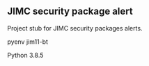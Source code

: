 ## JIMC security package alert

Project stub for JIMC security packages alerts.


pyenv jim11-bt

Python 3.8.5
